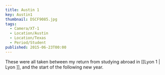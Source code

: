 ```yaml
---
title: Austin 1
key: Austin1
thumbnail: DSCF9085.jpg
tags:
  - Camera/XT-1
  - Location/Austin
  - Location/Texas
  - Period/Student
published: 2015-06-23T00:00
---
```

These were all taken between my return from studying abroad in [[Lyon 1 | Lyon ]], and the start of the following new year.